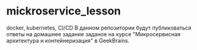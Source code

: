 # mickroservice_lesson
docker, kubernetes, CI/CD
В данном репозитории будут публиковаться ответы на домашнее задание заданое на курсе "Микросервисная архитектура и контейнеризация" в GeekBrains.